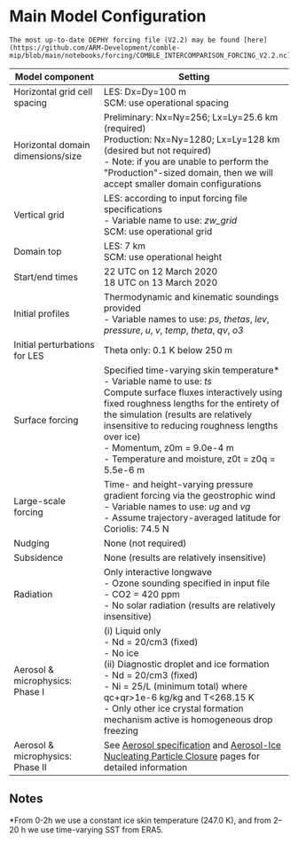 # Main Model Configuration

```{attention}
The most up-to-date DEPHY forcing file (V2.2) may be found [here](https://github.com/ARM-Development/comble-mip/blob/main/notebooks/forcing/COMBLE_INTERCOMPARISON_FORCING_V2.2.nc).
```

| Model component                      | Setting                                                                                                                                                                                         |
|--------------------------------------|-------------------------------------------------------------------------------------------------------------------------------------------------------------------------------------------------|
| Horizontal grid cell spacing         | LES: Dx=Dy=100 m<br>SCM: use operational spacing                                                                                                                                                |
| Horizontal domain dimensions/size    | Preliminary: Nx=Ny=256; Lx=Ly=25.6 km (required)<br>Production: Nx=Ny=1280; Lx=Ly=128 km (desired but not required)<br>- Note: if you are unable to perform the "Production"-sized domain, then we will accept smaller domain configurations                                                                                                                                                                                                     |
| Vertical grid                        | LES: according to input forcing file specifications<br>- Variable name to use: _zw_grid_<br>SCM: use operational grid                                                                           |
| Domain top                           | LES: 7 km<br>SCM: use operational height                                                                                                                                                        |
| Start/end times                      | 22 UTC on 12 March 2020<br>18 UTC on 13 March 2020                                                                                                                                              |
| Initial profiles                     | Thermodynamic and kinematic soundings provided<br>- Variable names to use: _ps_, _thetas_, _lev_, _pressure_, _u_, _v_, _temp_, _theta_, _qv_, _o3_                                             |
| Initial perturbations for LES        | Theta only: 0.1 K below 250 m                                                                                                                                                                   |
| Surface forcing                      | Specified time-varying skin temperature*<br>- Variable name to use: _ts_<br>Compute surface fluxes interactively using fixed roughness lengths for the entirety of the simulation (results are relatively insensitive to reducing roughness lengths over ice)<br>- Momentum, z0m = 9.0e-4 m<br>- Temperature and moisture, z0t = z0q = 5.5e-6 m                                                                                                    |
| Large-scale forcing                  | Time- and height-varying pressure gradient forcing via the geostrophic wind<br>- Variable names to use: _ug_ and _vg_<br>- Assume trajectory-averaged latitude for Coriolis: 74.5 N             |
| Nudging                              | None (not required)                                                                                                                                                                             |
| Subsidence                           | None (results are relatively insensitive)                                                                                                                                                       |
| Radiation                            | Only interactive longwave<br>- Ozone sounding specified in input file<br>- CO2 = 420 ppm<br>- No solar radiation (results are relatively insensitive)                                           |
| Aerosol & microphysics: Phase I      | (i) Liquid only<br>- Nd = 20/cm3 (fixed)<br>- No ice<br>(ii) Diagnostic droplet and ice formation<br>- Nd = 20/cm3 (fixed)<br>- Ni = 25/L (minimum total) where qc+qr>1e-6 kg/kg and T<268.15 K<br>- Only other ice crystal formation mechanism active is homogeneous drop freezing                                                                                                                                                                      |
| Aerosol & microphysics: Phase II     | See [Aerosol specification](https://arm-development.github.io/comble-mip/notebooks/setup/aerosol-specification.html) and [Aerosol-Ice Nucleating Particle Closure](https://arm-development.github.io/comble-mip/notebooks/setup/aerosol-inp-closure.html) pages for detailed information                                                                                                                                |

## Notes
*From 0-2h we use a constant ice skin temperature (247.0 K), and from 2–20 h we use time-varying SST from ERA5.
